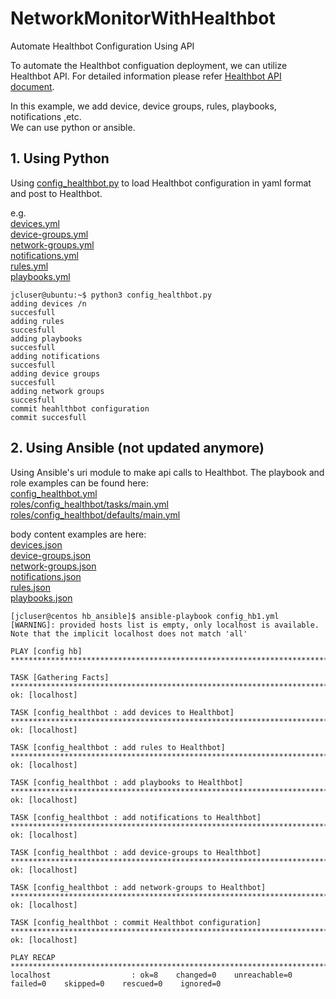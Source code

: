 # NetworkMonitorWithHealthbot
Automate Healthbot Configuration Using API

To automate the Healthbot configuation deployment, we can utilize Healthbot API. For detailed information please refer [Healthbot API document](https://www.juniper.net/documentation/en_US/healthbot/information-products/pathway-pages/api-ref/healthbot-rca-api-2.1.0.html).

In this example, we add device, device groups, rules, playbooks, notifications ,etc.  
We can use python or ansible.
## 1. Using Python   
Using [config_healthbot.py](https://github.com/wouyang628/NetworkMonitorWithHealthbot/blob/master/config_healthbot.py) to load Healthbot configuration in yaml format and post to Healthbot.

e.g.  
[devices.yml](https://github.com/wouyang628/NetworkMonitorWithHealthbot/blob/master/devices.yml)  
[device-groups.yml](https://github.com/wouyang628/NetworkMonitorWithHealthbot/blob/master/device-groups.yml)  
[network-groups.yml](https://github.com/wouyang628/NetworkMonitorWithHealthbot/blob/master/network-groups.yml)  
[notifications.yml](https://github.com/wouyang628/NetworkMonitorWithHealthbot/blob/master/notifications.yml)  
[rules.yml](https://github.com/wouyang628/NetworkMonitorWithHealthbot/blob/master/rules.yml)  
[playbooks.yml](https://github.com/wouyang628/NetworkMonitorWithHealthbot/blob/master/playbooks.yml)  

```
jcluser@ubuntu:~$ python3 config_healthbot.py
adding devices /n
succesfull
adding rules
succesfull
adding playbooks
succesfull
adding notifications
succesfull
adding device groups
succesfull
adding network groups
succesfull
commit heahlthbot configuration
commit succesfull
```




## 2. Using Ansible (not updated anymore)
Using Ansible's uri module to make api calls to Healthbot.
The playbook and role examples can be found here:  
[config_healthbot.yml](https://github.com/wouyang628/NetworkMonitorWithHealthbot/blob/master/config_healthbot.yml)  
[roles/config_healthbot/tasks/main.yml](https://github.com/wouyang628/NetworkMonitorWithHealthbot/blob/master/roles/config_healthbot/tasks/main.yml)  
[roles/config_healthbot/defaults/main.yml](https://github.com/wouyang628/NetworkMonitorWithHealthbot/blob/master/roles/config_healthbot/defaults/main.yml)  

body content examples are here:  
[devices.json](https://github.com/wouyang628/NetworkMonitorWithHealthbot/blob/master/devices.json)  
[device-groups.json](https://github.com/wouyang628/NetworkMonitorWithHealthbot/blob/master/device-groups.json)  
[network-groups.json](https://github.com/wouyang628/NetworkMonitorWithHealthbot/blob/master/network-groups.json)    
[notifications.json](https://github.com/wouyang628/NetworkMonitorWithHealthbot/blob/master/notifications.json)  
[rules.json](workMonitorWithHealthbot/blob/master/rules.json)  
[playbooks.json](https://github.com/wouyang628/NetworkMonitorWithHealthbot/blob/master/playbooks.json)  
```
[jcluser@centos hb_ansible]$ ansible-playbook config_hb1.yml
[WARNING]: provided hosts list is empty, only localhost is available. Note that the implicit localhost does not match 'all'

PLAY [config hb] ****************************************************************************************************************************************************

TASK [Gathering Facts] **********************************************************************************************************************************************
ok: [localhost]

TASK [config_healthbot : add devices to Healthbot] ******************************************************************************************************************
ok: [localhost]

TASK [config_healthbot : add rules to Healthbot] ********************************************************************************************************************
ok: [localhost]

TASK [config_healthbot : add playbooks to Healthbot] ****************************************************************************************************************
ok: [localhost]

TASK [config_healthbot : add notifications to Healthbot] ************************************************************************************************************
ok: [localhost]

TASK [config_healthbot : add device-groups to Healthbot] ************************************************************************************************************
ok: [localhost]

TASK [config_healthbot : add network-groups to Healthbot] ***********************************************************************************************************
ok: [localhost]

TASK [config_healthbot : commit Healthbot configuration] ************************************************************************************************************
ok: [localhost]

PLAY RECAP **********************************************************************************************************************************************************
localhost                  : ok=8    changed=0    unreachable=0    failed=0    skipped=0    rescued=0    ignored=0
```







